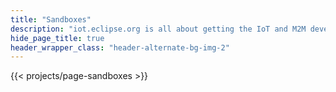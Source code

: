 ```yaml
---
title: "Sandboxes"
description: "iot.eclipse.org is all about getting the IoT and M2M developers involved in what is happening in the different Eclipse projects"
hide_page_title: true
header_wrapper_class: "header-alternate-bg-img-2"
---
```


{{< projects/page-sandboxes >}}